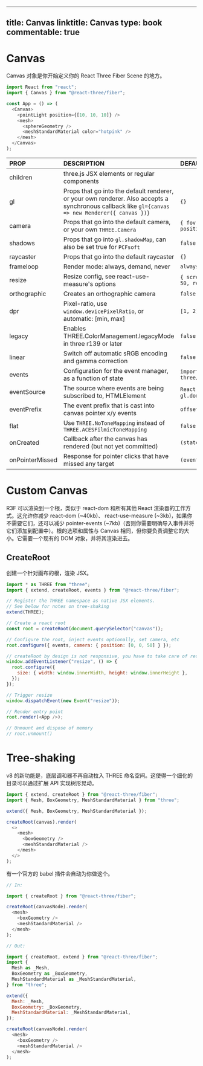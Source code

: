 
---
title: Canvas
linktitle: Canvas
type: book
commentable: true
---

# Canvas

Canvas 对象是你开始定义你的 React Three Fiber Scene 的地方。

```js
import React from "react";
import { Canvas } from "@react-three/fiber";

const App = () => (
  <Canvas>
    <pointLight position={[10, 10, 10]} />
    <mesh>
      <sphereGeometry />
      <meshStandardMaterial color="hotpink" />
    </mesh>
  </Canvas>
);
```

| PROP            | DESCRIPTION                                                                                                                                       | DEFAULT                                                           |
| :-------------- | :------------------------------------------------------------------------------------------------------------------------------------------------ | :---------------------------------------------------------------- |
| children        | three.js JSX elements or regular components                                                                                                       |                                                                   |
| gl              | Props that go into the default renderer, or your own renderer. Also accepts a synchronous callback like `gl={canvas => new Renderer({ canvas })}` | `{}`                                                              |
| camera          | Props that go into the default camera, or your own `THREE.Camera`                                                                                 | `{ fov: 75, near: 0.1, far: 1000, position: [0, 0, 5] }`          |
| shadows         | Props that go into `gl.shadowMap`, can also be set true for `PCFsoft`                                                                             | `false`                                                           |
| raycaster       | Props that go into the default raycaster                                                                                                          | `{}`                                                              |
| frameloop       | Render mode: always, demand, never                                                                                                                | `always`                                                          |
| resize          | Resize config, see react-use-measure's options                                                                                                    | `{ scroll: true, debounce: { scroll: 50, resize: 0 } }`           |
| orthographic    | Creates an orthographic camera                                                                                                                    | `false`                                                           |
| dpr             | Pixel-ratio, use `window.devicePixelRatio`, or automatic: [min, max]                                                                              | `[1, 2]`                                                          |
| legacy          | Enables THREE.ColorManagement.legacyMode in three r139 or later                                                                                   | `false`                                                           |
| linear          | Switch off automatic sRGB encoding and gamma correction                                                                                           | `false`                                                           |
| events          | Configuration for the event manager, as a function of state                                                                                       | `import { events } from "@react-three/fiber"`                     |
| eventSource     | The source where events are being subscribed to, HTMLElement                                                                                      | `React.MutableRefObject<HTMLElement>`, `gl.domElement.parentNode` |
| eventPrefix     | The event prefix that is cast into canvas pointer x/y events                                                                                      | `offset`                                                          |
| flat            | Use `THREE.NoToneMapping` instead of `THREE.ACESFilmicToneMapping`                                                                                | `false`                                                           |
| onCreated       | Callback after the canvas has rendered (but not yet committed)                                                                                    | `(state) => {}`                                                   |
| onPointerMissed | Response for pointer clicks that have missed any target                                                                                           | `(event) => {}`                                                   |

# Custom Canvas

R3F 可以渲染到一个根，类似于 react-dom 和所有其他 React 渲染器的工作方式。这允许你减少 react-dom (~40kb)、 react-use-measure (~3kb)，如果你不需要它们，还可以减少 pointer-events (~7kb)（否则你需要明确导入事件并将它们添加到配置中）。根的选项和属性与 Canvas 相同，但你要负责调整它的大小。它需要一个现有的 DOM <canvas> 对象，并将其渲染进去。

## CreateRoot

创建一个针对画布的根，渲染 JSX。

```js
import * as THREE from "three";
import { extend, createRoot, events } from "@react-three/fiber";

// Register the THREE namespace as native JSX elements.
// See below for notes on tree-shaking
extend(THREE);

// Create a react root
const root = createRoot(document.querySelector("canvas"));

// Configure the root, inject events optionally, set camera, etc
root.configure({ events, camera: { position: [0, 0, 50] } });

// createRoot by design is not responsive, you have to take care of resize yourself
window.addEventListener("resize", () => {
  root.configure({
    size: { width: window.innerWidth, height: window.innerHeight },
  });
});

// Trigger resize
window.dispatchEvent(new Event("resize"));

// Render entry point
root.render(<App />);

// Unmount and dispose of memory
// root.unmount()
```

# Tree-shaking

v8 的新功能是，底层调和器不再自动拉入 THREE 命名空间。这使得一个细化的目录可以通过扩展 API 实现树形晃动。

```js
import { extend, createRoot } from "@react-three/fiber";
import { Mesh, BoxGeometry, MeshStandardMaterial } from "three";

extend({ Mesh, BoxGeometry, MeshStandardMaterial });

createRoot(canvas).render(
  <>
    <mesh>
      <boxGeometry />
      <meshStandardMaterial />
    </mesh>
  </>
);
```

有一个官方的 babel 插件会自动为你做这个。

```js
// In:

import { createRoot } from "@react-three/fiber";

createRoot(canvasNode).render(
  <mesh>
    <boxGeometry />
    <meshStandardMaterial />
  </mesh>
);

// Out:

import { createRoot, extend } from "@react-three/fiber";
import {
  Mesh as _Mesh,
  BoxGeometry as _BoxGeometry,
  MeshStandardMaterial as _MeshStandardMaterial,
} from "three";

extend({
  Mesh: _Mesh,
  BoxGeometry: _BoxGeometry,
  MeshStandardMaterial: _MeshStandardMaterial,
});

createRoot(canvasNode).render(
  <mesh>
    <boxGeometry />
    <meshStandardMaterial />
  </mesh>
);
```

    
